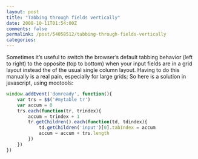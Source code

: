 ```yaml
---
layout: post
title: "Tabbing through fields vertically"
date: 2008-10-11T01:54:00Z
comments: false
permalink: /post/54058512/tabbing-through-fields-vertically
categories:
---
```




Sometimes it’s useful to switch the browser’s default tabbing behavior (left to right) to the opposite (top to bottom) when your input fields are in a grid layout instead the of the usual single column layout. Having to do this manually is a real pain, especially for large grids; So here is a solution in javascript, using mootools:

```javascript
window.addEvent('domready', function(){
    var trs = $$('#mytable tr')
    var accum = 0
    trs.each(function(tr, trindex){
        accum = trindex + 1
        tr.getChildren().each(function(td, tdindex){
            td.getChildren('input')[0].tabIndex = accum
            accum = accum + trs.length
        })
    })
})
```
